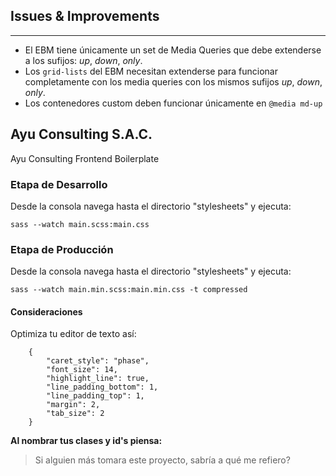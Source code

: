 ## Issues & Improvements
---

- El EBM tiene únicamente un set de Media Queries que debe extenderse a los sufijos: _up_, _down_, _only_.
- Los `grid-lists` del EBM necesitan extenderse para funcionar completamente con los media queries con los mismos sufijos _up_, _down_, _only_.
- Los contenedores custom deben funcionar únicamente en `@media md-up`


## Ayu Consulting S.A.C.

Ayu Consulting Frontend Boilerplate

### Etapa de Desarrollo

Desde la consola navega hasta el directorio "stylesheets" y ejecuta: 

  	sass --watch main.scss:main.css

### Etapa de Producción

Desde la consola navega hasta el directorio "stylesheets" y ejecuta: 

  	sass --watch main.min.scss:main.min.css -t compressed

#### Consideraciones

Optimiza tu editor de texto así: 

		{
			"caret_style": "phase",
			"font_size": 14,
			"highlight_line": true,
			"line_padding_bottom": 1,
			"line_padding_top": 1,
			"margin": 2,
			"tab_size": 2
		}

__Al nombrar tus clases y id's piensa:__

> Si alguien más tomara este proyecto, sabría a qué me refiero?

